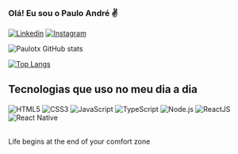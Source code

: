 ### Olá! Eu sou o Paulo André ✌️

[![Linkedin](https://img.shields.io/badge/LinkedIn-0077B5?style=for-the-badge&logo=linkedin&logoColor=white)](https://www.linkedin.com/in/paulo-andr%C3%A9-teixeira-5ba11887/)
[![Instagram](https://img.shields.io/badge/Instagram-E4405F?style=for-the-badge&logo=instagram&logoColor=white)](https://www.instagram.com/paullotx/)

![Paulotx GitHub stats](https://github-readme-stats.vercel.app/api?username=Paulotx&show_icons=true&theme=dracula)

[![Top Langs](https://github-readme-stats.vercel.app/api/top-langs/?username=Paulotx&layout=compact)](https://github.com/anuraghazra/github-readme-stats)

## Tecnologias que uso no meu dia a dia

<div>
    <img align="center" alt="HTML5" src="https://img.shields.io/badge/HTML5-E34F26?style=for-the-badge&logo=html5&logoColor=white">
    <img align="center" alt="CSS3" src="https://img.shields.io/badge/CSS3-1572B6?style=for-the-badge&logo=css3&logoColor=white">
    <img align="center" alt="JavaScript" src="https://img.shields.io/badge/JavaScript-F7DF1E?style=for-the-badge&logo=javascript&logoColor=black">
    <img align="center" alt="TypeScript" src="https://img.shields.io/badge/TypeScript-007ACC?style=for-the-badge&logo=typescript&logoColor=white">
    <img align="center" alt="Node.js" src="https://img.shields.io/badge/Node.js-43853D?style=for-the-badge&logo=node.js&logoColor=white">
    <img align="center" alt="ReactJS" src="https://img.shields.io/badge/React-20232A?style=for-the-badge&logo=react&logoColor=61DAFB">
    <img align="center" alt="React Native" src="https://img.shields.io/badge/React_Native-20232A?style=for-the-badge&logo=react&logoColor=61DAFB">
</div>
<br />

Life begins at the end of your comfort zone
